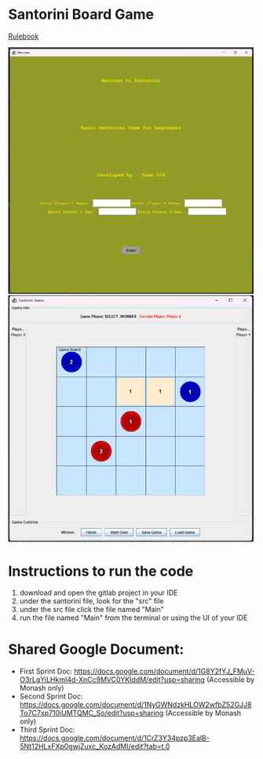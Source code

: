 # Santorini Board Game
[Rulebook](https://cdn.1j1ju.com/medias/fc/ec/5d-santorini-rulebook.pdf)

<img src="https://github.com/Fennessy10/Santorini-Board-Game/blob/main/santorini%20welcome%20screen.png?raw=true" alt="Santorini WelcomeScreen Screenshot" width="500"/>

<img src="https://github.com/Fennessy10/Santorini-Board-Game/blob/main/santorini%20board%20pic.png?raw=true" alt="Santorini Board Screenshot" width="500"/>


# Instructions to run the code
1) download and open the gitlab project in your IDE
2) under the santorini file, look for the "src" file
3) under the src file click the file named "Main"
4) run the file named "Main" from the terminal or using the UI of your IDE

# Shared Google Document:
- First Sprint Doc: https://docs.google.com/document/d/1G8Y2fYJ_FMuV-O3rLgYiLHkmI4d-XnCc9MVC0YKIddM/edit?usp=sharing (Accessible by Monash only) 
- Second Sprint Doc: https://docs.google.com/document/d/1NyGWNdzkHLOW2wfbZ52GJJ8To7C7xp710iUMTQMC_So/edit?usp=sharing (Accessible by Monash only)
- Third Sprint Doc: https://docs.google.com/document/d/1CrZ3Y34pzp3EalB-5Nt12HLxFXp0gwjZuxc_KozAdMI/edit?tab=t.0
